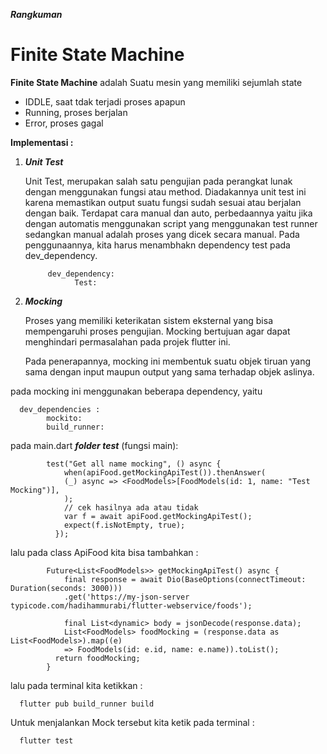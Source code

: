 
***Rangkuman*** 

 # **Finite State Machine**

**Finite State Machine** adalah Suatu mesin yang memiliki sejumlah state

- IDDLE, saat tdak terjadi proses apapun
- Running, proses berjalan
- Error, proses gagal 
  

**Implementasi :**


1. _**Unit Test**_
   
   Unit Test, merupakan salah satu pengujian pada perangkat lunak dengan menggunakan fungsi atau method. Diadakannya unit test ini karena memastikan output suatu fungsi sudah sesuai atau berjalan dengan baik. Terdapat cara manual dan auto, perbedaannya yaitu jika dengan automatis menggunakan script yang menggunakan test runner sedangkan manual adalah proses yang dicek secara manual.
Pada penggunaannya, kita harus menambhakn dependency test pada dev_dependency.
            
            dev_dependency:
                  Test:


2. _**Mocking**_
   
   Proses yang memiliki keterikatan sistem eksternal yang bisa mempengaruhi proses pengujian. Mocking bertujuan agar dapat menghindari permasalahan pada projek flutter ini.

   Pada penerapannya, mocking ini membentuk suatu objek tiruan yang sama dengan input maupun output yang sama terhadap objek aslinya.

pada mocking ini menggunakan beberapa dependency, yaitu

      dev_dependencies :
            mockito:
            build_runner:

pada main.dart ***folder test*** (fungsi main):

            test("Get all name mocking", () async {
                when(apiFood.getMockingApiTest()).thenAnswer(
                (_) async => <FoodModels>[FoodModels(id: 1, name: "Test Mocking")],
                );
                // cek hasilnya ada atau tidak
                var f = await apiFood.getMockingApiTest();
                expect(f.isNotEmpty, true);
              });

lalu pada class ApiFood kita bisa tambahkan :


            Future<List<FoodModels>> getMockingApiTest() async {
                final response = await Dio(BaseOptions(connectTimeout: Duration(seconds: 3000)))
                .get('https://my-json-server typicode.com/hadihammurabi/flutter-webservice/foods');

                final List<dynamic> body = jsonDecode(response.data);
                List<FoodModels> foodMocking = (response.data as List<FoodModels>).map((e)
                => FoodModels(id: e.id, name: e.name)).toList();
              return foodMocking;
            }

lalu pada terminal kita ketikkan :

      flutter pub build_runner build

Untuk menjalankan Mock tersebut kita ketik pada terminal :


      flutter test

